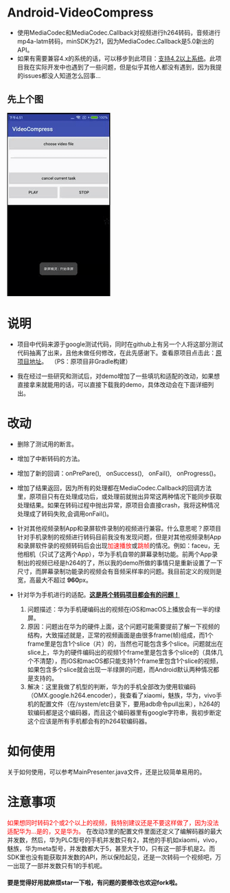 # Android-VideoCompress
* 使用MediaCodec和MediaCodec.Callback对视频进行h264转码，音频进行mp4a-latm转码，minSDK为21，因为MediaCodec.Callback是5.0新出的API。
* 如果有需要兼容4.x的系统的话，可以移步到此项目：[支持4.2以上系统](https://github.com/fishwjy/VideoCompressor)。此项目我在实际开发中也遇到了一些问题，但是似乎其他人都没有遇到，因为我提的issues都没人知道怎么回事...

## 先上个图
![GitHub set up](https://github.com/robinvanPersie/Android-VideoCompress/blob/master/gif/1526903594183.gif)

# 说明
* 项目中代码来源于google测试代码，同时在github上有另一个人将这部分测试代码抽离了出来，且他未做任何修改，在此先感谢下。查看原项目点击此：[原项目地址](https://github.com/mstorsjo/android-decodeencodetest)。&nbsp;&nbsp;（PS：原项目非Gradle构建）

* 我在经过一些研究和测试后，对demo增加了一些填坑和适配的改动，如果想直接拿来就能用的话，可以直接下载我的demo，具体改动会在下面详细列出。


# 改动
* 删除了测试用的断言。

* 增加了中断转码的方法。

* 增加了新的回调：onPrePare(), &nbsp; onSuccess(), &nbsp; onFail(), &nbsp; onProgress()。

* 增加了结果返回，因为所有的处理都在MediaCodec.Callback的回调方法里，原项目只有在处理成功后，或处理前就抛出异常这两种情况下能同步获取处理结果。如果在转码过程中抛出异常，原项目会直接crash，我将这种情况处理成了转码失败,会调用onFail()。

* 针对其他视频录制App和录屏软件录制的视频进行兼容。什么意思呢？原项目针对手机录制的视频进行转码目前我没有发现问题，但是对其他视频录制App和录屏软件录的视频转码后会出现<font color="#ff0000">加速播放</font>或<font color="#ff0000">跳帧</font>的情况。例如：faceu，无他相机（只试了这两个App），华为手机自带的屏幕录制功能。前两个App录制出的视频已经是h264的了，所以我的demo所做的事情只是重新设置了一下尺寸，而屏幕录制功能录的视频会有音频采样率的问题。我目前定义的规则是宽，高最大不超过&nbsp;**960**px。

* 针对华为手机进行的适配。<u>**这是两个转码项目都会有的问题！**</u>
  1. 问题描述：华为手机硬编码出的视频在iOS和macOS上播放会有一半的绿屏。
  2. 原因：问题出在华为的硬件上面，这个问题可能需要提前了解一下视频的结构，大致描述就是，正常的视频画面是由很多frame(帧)组成，而1个frame里是包含1个slice（片）的，当然也可能包含多个slice。问题就出在slice上，华为的硬件编码出的视频1个frame里是包含多个slice的（具体几个不清楚），而iOS和macOS都只能支持1个frame里包含1个slice的视频，如果包含多个slice就会出现一半绿屏的问题，而Android默认两种情况都是支持的。
  3. 解决：这里我做了机型的判断，华为的手机全部改为使用软编码（OMX.google.h264.encoder），我查看了xiaomi，魅族，华为，vivo手机的配置文件（在/system/etc目录下，要用adb命令pull出来），h264的软编码都是这个编码器，而且这个编码器里有google字符串，我初步断定这个应该是所有手机都会有的h264软编码器。
  
# 如何使用
关于如何使用，可以参考MainPresenter.java文件，还是比较简单易用的。
  
# 注意事项
<font color="ff0000">如果想同时转码2个或2个以上的视频，我特别建议还是不要这样做了，因为没法适配华为...是的，又是华为。</font>
在改动3里的配置文件里面还定义了编解码器的最大并发数，然后，华为PLC型号的手机并发数只有2，其他的手机如xiaomi，vivo，魅族，华为meta型号，并发数都大于5，甚至大于10，只有这一部手机是2。而SDK里也没有能获取并发数的API，所以保险起见，还是一次转码一个视频吧，万一出现了一部并发数只有1的手机呢。
<br/>
#### 要是觉得好用就麻烦star一下啦，有问题的要修改也欢迎fork啦。

  





